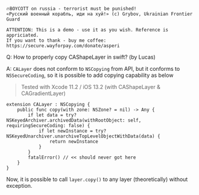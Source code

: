 ```
🔥BOYCOTT on russia - terrorist must be punished!
«Русский военный корабль, иди на хуй!» (c) Grybov, Ukrainian Frontier Guard

ATTENTION: This is a demo - use it as you wish. Reference is appriciated.
If you want to thank - buy me coffee: https://secure.wayforpay.com/donate/asperi
```

Q: How to properly copy CAShapeLayer in swift? (by Lucas)

A: `CALayer` does not conform to `NSCopying` from API, but it conforms to `NSSecureCoding`, so it is possible to add copying capability as below

> Tested with Xcode 11.2 / iOS 13.2 (with CAShapeLayer &
> CAGradientLayer)

    extension CALayer : NSCopying {
        public func copy(with zone: NSZone? = nil) -> Any {
            if let data = try? NSKeyedArchiver.archivedData(withRootObject: self, requiringSecureCoding: false) {
                if let newInstance = try? NSKeyedUnarchiver.unarchiveTopLevelObjectWithData(data) {
                    return newInstance
                }
            }
            fatalError() // << should never got here
        }
    }

Now, it is possible to call `layer.copy()` to any layer (theoretically) without exception.
